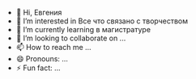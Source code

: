 - 👋 Hi, Евгения
- 👀 I’m interested in Все что связано с творчеством
- 🌱 I’m currently learning в магистратуре
- 💞️ I’m looking to collaborate on ...
- 📫 How to reach me ...
- 😄 Pronouns: ...
- ⚡ Fun fact: ...

<!---
EvSerTara/EvSerTara is a ✨ special ✨ repository because its `README.md` (this file) appears on your GitHub profile.
You can click the Preview link to take a look at your changes.
--->
